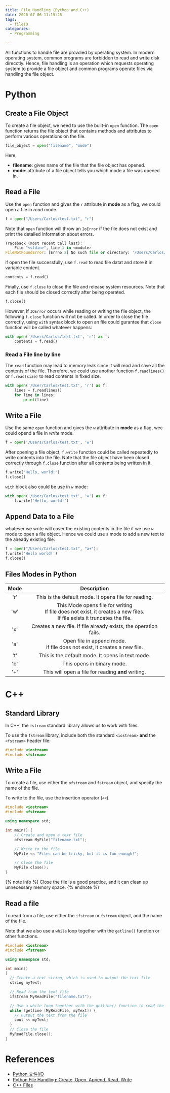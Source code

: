 ```yaml
---
title: File Handling (Python and C++)
date: 2020-07-06 11:19:26
tags: 
  - fileIO
categories:
  - Programming

---
```


All functions to handle file are provdied by operating system. In modern operating system, common programs are forbidden to read and write disk direcctly.
Hence, file handling is an operation which requests operating system to provide a file object and common programs operate files via handling the file object. 

# Python

## Create a File Object

To create a file object, we need to use the built-in `open` function. The `open` function returns the file object that contains methods and attributes to perform
various operations on the file.

```python
file_object = open("filename", "mode")
```
Here,

 - **filename**: gives name of the file that the file object has opened.
 - **mode**: attribute of a file object tells you which mode a file was opened in. 

## Read a File

Use the `open` function and gives the `r` attribute in **mode** as a flag, we could open a file in *read* mode.
```python
f = open("/Users/Carlos/test.txt", "r")
```
Note that `open` function will throw an `IoError` if the file does not exist and print the detailed information about errors.
```python
Traceback (most recent call last):
	File "<stdin>", line 1 in <module>
FileNotFoundError: [Errno 2] No such file or directory: '/Users/Carlos/test.txt'
```
if open the file successfully, use `f.read` to read file datat and store it in variable content.
```python
contents = f.read()
```
Finally, use `f.close` to close the file and release system resources. Note that each file should be closed correctly after being operated.
```python
f.close()
```
However, if `IOError` occurs while reading or writing the file object, the following `f.close` function will not be called. In order to close the file correctly, 
using `with` syntax block to open an file could gurantee that `close` function will be called whatever happens:
```python
with open('/Users/Carlos/test.txt', 'r') as f:
    contents = f.read()
```

### Read a File line by line

The `read` function may lead to memory leak since it will read and save all the contents of the file. Therefore, we could use another function `f.readlines()` or `f.read(size)` to read contents in fixed size.
```python
with open('/User/Carlos/test.txt', 'r') as f:
    lines = f.readlines()
    for line in lines:
        print(line)
```

## Write a File

Use the same `open` function and gives the `w` attribute in **mode** as a flag, wec could opend a file in *write* mode.
```python
f = open('/Users/Carlos/test.txt', 'w')
```
After opening a file object, `f.write` function could be called repeatedly to write contents into the file. Note that the file object have been closed correctly through `f.close` function after all contents being written in it.
```python
f.write('Hello, world!')
f.close()
```
`with` block also could be use in `w` mode:
```python
with open('/User/Carlos/test.txt', 'w') as f:
    f.write('Hello, world!')
```

## Append Data to a File

whatever we write will cover the existing contents in the file if we use `w` mode to open a file object. Hence we could use `a` mode to add a new text to the already existing file.
```python
f = open("/Users/Carlos/test.txt", "a+"):
f.write('Hello world!')
f.close()
```

## Files Modes in Python

| Mode | Description |
| :---:| :----------:|
| 'r'  | This is the default mode. It opens file for reading. |
| 'w'  | This Mode opens file for writing <br> If file does not exist, it creates a new files. <br> If file exists it truncates the file. |
| 'x'  | Creates a new file. If file already exists, the operation fails. |
| 'a'  | Open file in append mode. <br> if file does not exist, it creates a new file. |
| 't'  | This is the default mode. It opens in text mode. |
| 'b'  | This opens in binary mode. |
| '+'  | This will open a file for reading **and** writing. |

# C++

## Standard Library

In C++, the `fstream` standard library allows us to work with files.

To use the `fstream` library, include both the standard `<iostream>` **and** the `<fstream>` header file:

```c++
#include <iostream>
#include <fstream>
```

## Write a File

To create a file, use either the `ofstream` and `fstream` object, and specify the name of the file.

To write to the file, use the insertion operator (`<<`).

```c++
#include <iostream>
#include <fstream>

using namespace std;

int main() {
    // Create and open a text file
    ofstream MyFile("filename.txt");

    // Write to the file
    MyFile << "Files can be tricky, but it is fun enough!";

    // Close the file
    MyFile.close();
}
```

{% note info %}
Close the file is a good practice, and it can clean up unnecessary memory space.
{% endnote %}

## Read a file

To read from a file, use either the `ifstream` or `fstream` object, and the name of the file.

Note that we also use a `while` loop together with the `getline()` function or other functions.

```c++
#include <iostream>
#include <fstream>

using namespace std;

int main()
{
  // Create a text string, which is used to output the text file
  string myText;

  // Read from the text file
  ifstream MyReadFile("filename.txt");

  // Use a while loop together with the getline() function to read the file line by line
  while (getline (MyReadFile, myText)) {
    // Output the text from the file
    cout << myText;
  }
  // Close the file
  MyReadFile.close();
}
```

# References

- [Python 文件I/O](https://www.runoob.com/python/python-files-io.html)
- [Python File Handling: Create, Open, Append, Read, Write](https://www.guru99.com/reading-and-writing-files-in-python.html)
- [C++ Files](https://www.w3schools.com/cpp/cpp_files.asp)
